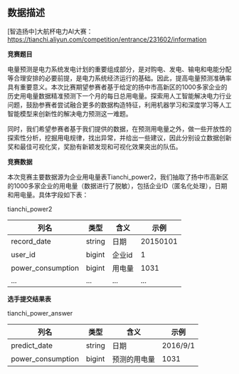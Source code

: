 ## 数据描述

[智造扬中]大航杯电力AI大赛： https://tianchi.aliyun.com/competition/entrance/231602/information



**竞赛题目**

电量预测是电力系统发电计划的重要组成部分，是对购电、发电、输电和电能分配等合理安排的必要前提，是电力系统经济运行的基础。因此，提高电量预测准确率具有重要意义。本次比赛期望参赛者基于给定的扬中市高新区的1000多家企业的历史用电量数据精准预测下一个月的每日总用电量。探索用人工智能解决电力行业问题，鼓励参赛者尝试融合更多的数据构造特征，利用机器学习和深度学习等人工智能模型来创新性的解决电力预测这一难题。

同时，我们希望参赛者基于我们提供的数据，在预测用电量之外，做一些开放性的探索性分析，挖掘用电规律，找出异常，并给出一些建议，因此分别设立数据创新奖和最佳可视化奖，奖励有新颖发现和可视化效果突出的队伍。

**竞赛数据**

本次竞赛主要数据源为企业用电量表Tianchi_power2，我们抽取了扬中市高新区的1000多家企业的用电量（数据进行了脱敏），包括企业ID（匿名化处理），日期和用电量。具体字段如下表：

tianchi_power2

| 列名              | 类型   | 含义   | 示例     |
| ----------------- | ------ | ------ | -------- |
| record_date       | string | 日期   | 20150101 |
| user_id           | bigint | 企业id | 1        |
| power_consumption | bigint | 用电量 | 1031     |
| ...               | ...    | ...    | ...      |

**选手提交结果表**

tianchi_power_answer

| 列名              | 类型   | 含义         | 示例     |
| ----------------- | ------ | ------------ | -------- |
| predict_date      | string | 日期         | 2016/9/1 |
| power_consumption | bigint | 预测的用电量 | 1031     |

